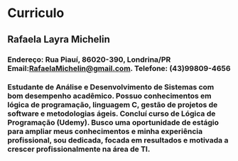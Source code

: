 # Curriculo
## Rafaela Layra Michelin
### Endereço: Rua Piauí, 86020-390, Londrina/PR Email:RafaelaMichelin@gmail.com.  Telefone: (43)99809-4656
### Estudante de Análise e Desenvolvimento de Sistemas com bom desempenho acadêmico. Possuo conhecimentos em lógica de programação, linguagem C, gestão de projetos de software e metodologias ágeis. Concluí curso de Lógica de Programação (Udemy). Busco uma oportunidade de estágio para ampliar meus conhecimentos e minha experiência profissional, sou dedicada, focada em resultados e motivada a crescer profissionalmente na área de TI.  